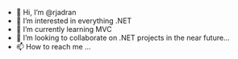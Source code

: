 - 👋 Hi, I’m @rjadran
- 👀 I’m interested in everything .NET
- 🌱 I’m currently learning MVC
- 💞️ I’m looking to collaborate on .NET projects in the near future...
- 📫 How to reach me ...

<!---
rjadran/rjadran is a ✨ special ✨ repository because its `README.md` (this file) appears on your GitHub profile.
You can click the Preview link to take a look at your changes.
--->

